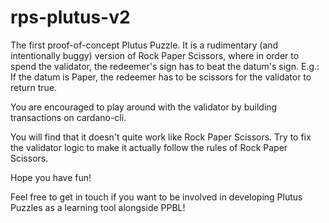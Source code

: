 # rps-plutus-v2
The first proof-of-concept Plutus Puzzle.
It is a rudimentary (and intentionally buggy) version of Rock Paper Scissors, where in order to spend the validator, the redeemer's sign has to
beat the datum's sign.
E.g.: If the datum is Paper, the redeemer has to be scissors for the validator to return true.

You are encouraged to play around with the validator by building transactions on cardano-cli.

You will find that it doesn't quite work like Rock Paper Scissors. Try to fix the validator logic to make it actually follow the rules
of Rock Paper Scissors.

Hope you have fun!

Feel free to get in touch if you want to be involved in developing Plutus Puzzles as a learning tool alongside PPBL!
